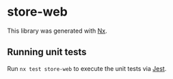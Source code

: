 # store-web

This library was generated with [Nx](https://nx.dev).

## Running unit tests

Run `nx test store-web` to execute the unit tests via [Jest](https://jestjs.io).
